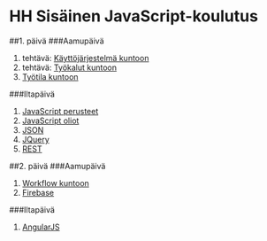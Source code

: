 # HH Sisäinen JavaScript-koulutus

##1. päivä
###Aamupäivä
1. tehtävä: [Käyttöjärjestelmä kuntoon](aiheet/os.md)
1. tehtävä: [Työkalut kuntoon](aiheet/tools.md)
1. [Työtila kuntoon](aiheet/workspace.md)

###Iltapäivä
1. [JavaScript perusteet](aiheet/basics.md)
1. [JavaScript oliot](aiheet/objects.md)
1. [JSON](aiheet/json.md)
1. [JQuery](aiheet/jquery.md)
1. [REST](aiheet/rest.md)

##2. päivä
###Aamupäivä
1. [Workflow kuntoon](aiheet/workflow.md)
1. [Firebase](aiheet/firebase.md)

###Iltapäivä
1. [AngularJS](aiheet/angularjs.md)
